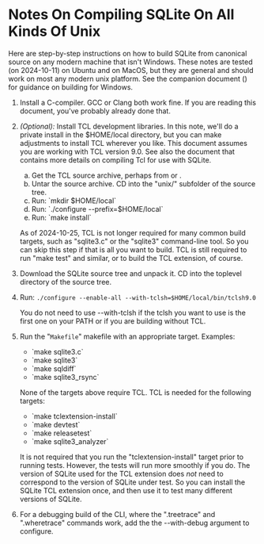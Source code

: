 # Notes On Compiling SQLite On All Kinds Of Unix

Here are step-by-step instructions on how to build SQLite from
canonical source on any modern machine that isn't Windows.  These
notes are tested (on 2024-10-11) on Ubuntu and on MacOS, but they
are general and should work on most any modern unix platform.
See the companion document ([](./compile-for-windows.md>)) for
guidance on building for Windows.

  1.  Install a C-compiler.  GCC or Clang both work fine.  If you are
      reading this document, you've probably already done that.

  2.  *(Optional):* Install TCL development libraries.  In this note,
      we'll do a private install in the $HOME/local directory,
      but you can make adjustments to install TCL wherever you like.
      This document assumes you are working with TCL version 9.0.
      See also the [](./tcl-extension-testing.md) document that contains
      more details on compiling Tcl for use with SQLite.
      <ol type="a">
      <li>Get the TCL source archive, perhaps from
      <https://www.tcl.tk/software/tcltk/download.html>
      or <https://sqlite.org/tmp/tcl9.0.0.tar.gz>.
      <li>Untar the source archive.  CD into the "unix/" subfolder
          of the source tree.
      <li>Run: `mkdir $HOME/local`
      <li>Run: `./configure --prefix=$HOME/local`
      <li>Run: `make install`
      </ol>
      <p>
      As of 2024-10-25, TCL is not longer required for many
      common build targets, such as "sqlite3.c" or the "sqlite3"
      command-line tool.  So you can skip this step if that is all
      you want to build.  TCL is still required to run "make test"
      and similar, or to build the TCL extension, of course.

  4.  Download the SQLite source tree and unpack it. CD into the
      toplevel directory of the source tree.

  5.  Run: `./configure --enable-all --with-tclsh=$HOME/local/bin/tclsh9.0`

      You do not need to use --with-tclsh if the tclsh you want to use is the
      first one on your PATH or if you are building without TCL.

  6.  Run the "`Makefile`" makefile with an appropriate target.
      Examples:
      <ul>
      <li>  `make sqlite3.c`
      <li>  `make sqlite3`
      <li>  `make sqldiff`
      <li>  `make sqlite3_rsync`
      </ul>
      <p>None of the targets above require TCL.  TCL is needed
      for the following targets:
      <ul>
      <li>  `make tclextension-install`
      <li>  `make devtest`
      <li>  `make releasetest`
      <li>  `make sqlite3_analyzer`
      </ul>

      It is not required that you run the "tclextension-install" target prior to
      running tests.  However, the tests will run more smoothly if you do.
      The version of SQLite used for the TCL extension does *not* need to
      correspond to the version of SQLite under test.  So you can install the
      SQLite TCL extension once, and then use it to test many different versions
      of SQLite.


  7.  For a debugging build of the CLI, where the ".treetrace" and ".wheretrace"
      commands work, add the the --with-debug argument to configure.
